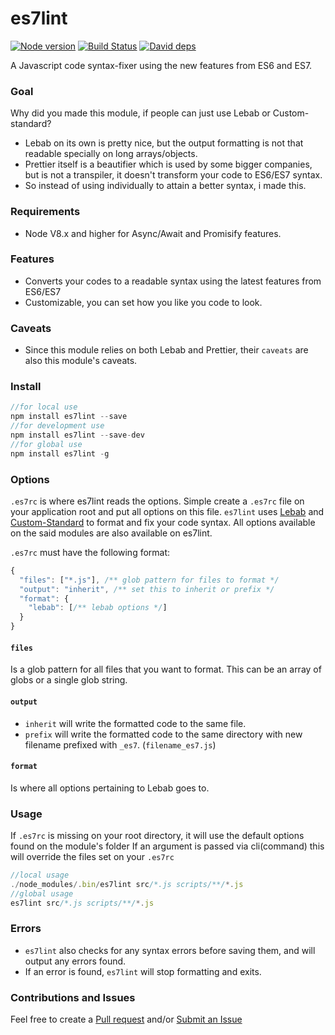 # es7lint

[![Node version](https://img.shields.io/badge/Node-8.1.4-blue.svg)](http://nodejs.org/download/)
[![Build Status](https://api.travis-ci.org/uniibu/es7lint.svg?branch=master)](https://travis-ci.org/uniibu/es7lint)
[![David deps](https://david-dm.org/uniibu/es7lint.svg)](https://david-dm.org/uniibu/es7lint)

A Javascript code syntax-fixer using the new features from ES6 and ES7.

### Goal
Why did you made this module, if people can just use Lebab or Custom-standard?
- Lebab on its own is pretty nice, but the output formatting is not that readable specially on
long arrays/objects.
- Prettier itself is a beautifier which is used by some bigger companies, but is not a transpiler, it
doesn't transform your code to ES6/ES7 syntax.
- So instead of using individually to attain a better syntax, i made this.

### Requirements
- Node V8.x and higher for Async/Await and Promisify features.

### Features
- Converts your codes to a readable syntax using the latest features from ES6/ES7
- Customizable, you can set how you like you code to look.

### Caveats
- Since this module relies on both Lebab and Prettier, their `caveats` are also this module's caveats.

### Install
```js
//for local use
npm install es7lint --save
//for development use
npm install es7lint --save-dev
//for global use
npm install es7lint -g
```
### Options

`.es7rc` is where es7lint reads the options. Simple create a `.es7rc` file on your application root and put all options on this file.
`es7lint` uses [Lebab](https://www.npmjs.com/package/lebab) and [Custom-Standard](https://github.com/uniibu/custom-standard) to
format and fix your code syntax. All options available on the said modules are also available on es7lint. 

`.es7rc` must have the following format:
```js
{
  "files": ["*.js"], /** glob pattern for files to format */
  "output": "inherit", /** set this to inherit or prefix */
  "format": {
    "lebab": [/** lebab options */]
  }
}
```

#### `files`
Is a glob pattern for all files that you want to format. This can be an array of globs or a single glob string.

#### `output`
- `inherit` will write the formatted code to the same file.
- `prefix` will write the formatted code to the same directory with new filename prefixed with `_es7`. (`filename_es7.js`)

#### `format`
Is where all options pertaining to Lebab goes to.

### Usage

If `.es7rc` is missing on your root directory, it will use the default options found on the module's folder
If an argument is passed via cli(command) this will override the files set on your `.es7rc`

```js
//local usage
./node_modules/.bin/es7lint src/*.js scripts/**/*.js
//global usage
es7lint src/*.js scripts/**/*.js
```

### Errors

- `es7lint` also checks for any syntax errors before saving them, and will output any errors found.
- If an error is found, `es7lint` will stop formatting and exits.

### Contributions and Issues
Feel free to create a [Pull request](https://github.com/uniibu/es7lint/pulls) and/or [Submit an Issue](https://github.com/uniibu/es7lint/issues)